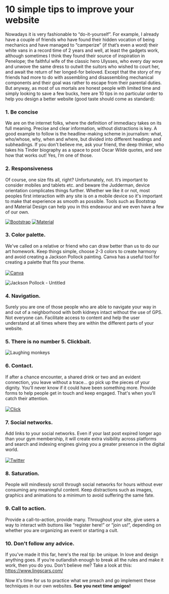 # 10 simple tips to improve your website

Nowadays it is very fashionable to “do-it-yourself”. For example, I already have a couple of friends who have found their hidden vocation of being mechanics and have managed to “camperize” (if that’s even a word) their white vans in a record time of 2 years and well, at least the gadgets work, although sometimes I think they found their source of inspiration in Penelope; the faithful wife of the classic hero Ulysses, who every day wove and unwove the same dress to outwit the suitors who wished to court her, and await the return of her longed-for beloved. Except that the story of my friends had more to do with assembling and disassembling mechanical components and their goal was rather to escape from their parental duties. 
But anyway, as most of us mortals are honest people with limited time and simply looking to save a few bucks, here are 10 tips in no particular order to help you design a better website (good taste should come as standard): 

### 1. Be concise
We are on the internet folks, where the definition of immediacy takes on its full meaning. Precise and clear information, without distractions is key. A good example to follow is the headline-making scheme in journalism: what, who/whose, why, when and where, but divided into different headings and subheadings. If you don't believe me, ask your friend, the deep thinker, who takes his Tinder biography as a space to post Oscar Wilde quotes, and see how that works out! Yes, I’m one of those.

### 2. Responsiveness
Of course, one size fits all, right? Unfortunately, not. It’s important to consider mobiles and tablets etc. and beware the Judderman, device orientation complicates things further. Whether we like it or not, most peoples first interaction with any site is on a mobile device so it's important to make that experience as smooth as possible. Tools such as Bootstrap and Material Design can help you in this endeavour and we even have a few of our own.  


[![Bootstrap]][BootstrapLink] [![Material]][MaterialLink]

### 3. Color palette. 
We've called on a relative or friend who can draw better than us to do our art homework. Keep things simple, choose 2-3 colors to create harmony and avoid creating a Jackson Pollock painting. Canva has a useful tool for creating a palette that fits your theme.\
\
[![Canva]][CanvaLink]

![Jackson Pollock - Untitled](https://www.guggenheim.org/wp-content/uploads/1946/01/76.2553.147_ph_web-1.jpg)
[^1]: https://www.guggenheim.org/artwork/3477

### 4. Navigation. 
Surely you are one of those people who are able to navigate your way in and out of a neighborhood with both kidneys intact without the use of GPS. Not everyone can. Facilitate access to content and help the user understand at all times where they are within the different parts of your website.

### 5. There is no number 5. Clickbait.
![Laughing monkeys](https://media4.giphy.com/media/26tPo9rksWnfPo4HS/200.webp?cid=82a1493bi0h34zffclbevt0kdwjceozz96pt4e267uu8kvj5&ep=v1_gifs_trending&rid=200.webp&ct=g)

### 6. Contact. 
If after a chance encounter, a shared drink or two and an evident connection, you leave without a trace... go pick up the pieces of your dignity. You’ll never know if it could have been something more. Provide forms to help people get in touch and keep engaged. That's when you’ll catch their attention.\
\
[![Click]][Link]

### 7. Social networks. 
Add links to your social networks. Even if your last post expired longer ago than your gym membership, it will create extra visibility across platforms and search and indexing engines giving you a greater presence in the digital world.\
\
[![Twitter]][TwitterLink]

### 8. Saturation. 
People will mindlessly scroll through social networks for hours without ever consuming any meaningful content. Keep distractions such as images, graphics and animations to a minimum to avoid suffering the same fate.

### 9. Call to action. 
Provide a call-to-action, provide many. Throughout your site, give users a way to interact with buttons like “register here!” or “join us!”, depending on whether you are organizing an event or starting a cult.

### 10. Don't follow any advice. 
If you've made it this far, here's the real tip: be unique. In love and design anything goes. If you’re outlandish enough to break all the rules and make it work, then you do you. Don't believe me? Take a look at this: https://www.lingscars.com/

Now it's time for us to practice what we preach and go implement these techniques in our own websites. **See you next time amigos!**

[Click]: https://img.shields.io/badge/Click%20to%20know%20more%20about%20us-5896d1?style=for-the-badge

[Link]: https://websy.io/

[Twitter]: https://img.shields.io/badge/Follow%20us-151515?style=for-the-badge&logo=X

[TwitterLink]: https://twitter.com/WebsyIO

[Bootstrap]: https://img.shields.io/badge/Bootstrap-f2f2f2?style=for-the-badge&logo=Bootstrap

[BootstrapLink]: https://getbootstrap.com

[Material]: https://img.shields.io/badge/Material%20Design-f2f2f2?style=for-the-badge&logo=Material%20Design

[MaterialLink]: https://m3.material.io/

[Canva]: https://img.shields.io/badge/Canva-f2f2f2?style=for-the-badge&logo=Canva

[CanvaLink]: https://www.canva.com/colors/color-palettes
